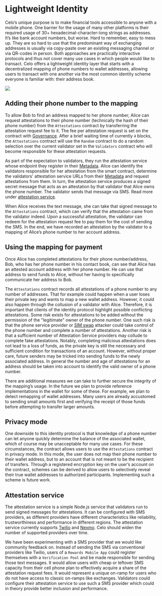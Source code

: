 # Lightweight Identity

Celo’s unique purpose is to make financial tools accessible to anyone with a mobile phone. One barrier for the usage of many other platforms is their required usage of 30+ hexadecimal-character-long strings as addresses. It’s like bank account numbers, but worse. Hard to remember, easy to mess up. They are so hard to use that the predominant way of exchanging addresses is usually via copy-paste over an existing messaging channel or via QR-codes in person. Both approaches are practically interactive protocols and thus not cover many use cases in which people would like to transact. Celo offers a lightweight identity layer that starts with a decentralized mapping of phone numbers to wallet addresses, allowing users to transact with one another via the most common identity scheme everyone is familiar with: their address book.

![](https://storage.googleapis.com/celo-website/docs/attestations-flow.jpg)

## Adding their phone number to the mapping

To allow Bob to find an address mapped to her phone number, Alice can request attestations to their phone number \(technically the hash of their phone number\) from the `Attestations` contract by transferring the attestation request fee to it. The fee per attestation request is set on the contract with [Governance](../governance.md). After a brief waiting time of currently `4` blocks, the `Attestations` contract will use the `Random` contract to do a random selection over the current validator set in the `Validators` contract who will become responsible for these attestation requests.

As part of the expectation to validators, they run the attestation service whose endpoint they register in their [Metadata](metadata.md). Alice can identify the validators responsible for her attestation from the smart contract, determine the validators' attestation service URLs from their [Metadata](metadata.md) and request attestations from them. In turn, the attestation service produces a signed secret message that acts as an attestation by that validator that Alice owns the phone number. The validator sends that message via SMS. Read more under [attestation service](./#attestation-service).

When Alice receives the text message, she can take that signed message to the `Attestations` contract, which can verify that the attestation came from the validator indeed. Upon a successful attestation, the validator can redeem for the attestation request fee to pay them for the cost of sending the SMS. In the end, we have recorded an attestation by the validator to a mapping of Alice’s phone number to her account address.

## Using the mapping for payment

Once Alice has completed attestations for their phone number/address, Bob, who has her phone number in his contact book, can see that Alice has an attested account address with her phone number. He can use that address to send funds to Alice, without her having to specifically communicate her address to Bob.

The `Attestations` contract records all attestations of a phone number to any number of addresses. That for example could happen when a user loses their private key and wants to map a new wallet address. However, it could also happen through the collusion of a validator with Alice. Therefore, it is important that clients of the identity protocol highlight possible conflicting attestations. Some risk exists for attestations to be added without the permission of the "legitimate" owner of the phone number. One such risk is that the phone service provider or [SIM swap](https://en.wikipedia.org/wiki/SIM_swap_scam) attacker could take control of the phone number and complete a number of attestations. Another risk is that a sufficient number of Attestation Service providers may collude to complete fake attestations. Notably, completing malicious attestations does not lead to a loss of funds, as the private key is still the necessary and sufficient condition for transactions of an account. However, without proper care, future senders may be tricked into sending funds to the newly associated address. In general the number and age of attestations for an address should be taken into account to identify the valid owner of a phone number.

There are additional measures we can take to further secure the integrity of the mapping’s usage. In the future we plan to provide reference implementations in the wallet for some of these. For example, we plan to detect remapping of wallet addresses. Many users are already accustomed to sending small amounts first and verifying the receipt of those funds before attempting to transfer larger amounts.

## Privacy mode

One downside to this identity protocol is that knowledge of a phone number can let anyone quickly determine the balance of the associated wallet, which of course may be unacceptable for many use cases. For these circumstances, the contract allows users to use the `Attestations` contract in privacy mode. In this mode, the user does not map their phone number to their wallet address, but to an account that is not meant to be the recipient of transfers. Through a registered encryption key on the user’s account on the contract, schemes can be derived to allow users to selectively reveal their true wallet addresses to authorized participants. Implementing such a scheme is future work.

## Attestation service

The attestation service is a simple Node.js service that validators run to send signed messages for attestations. It can be configured with SMS providers, as different providers have different characteristics like reliability, trustworthiness and performance in different regions. The attestation service currently supports [Twilio](https://www.twilio.com) and [Nexmo](https://nexmo.com). Celo should widen the number of supported providers over time.

We have been experimenting with a SMS provider that we would like community feedback on. Instead of sending the SMS via conventional providers like Twilio, users of a `Rewards Mobile App` could register themselves with a `Verification Pool` and be made responsible for sending those text messages. It would allow users with cheap or leftover SMS capacity from their cell phone plan to effectively acquire a share of the attestation request fees. It would represent a unique on-ramp for users who do not have access to classic on-ramps like exchanges. Validators could configure their attestation service to use such a SMS provider which could in theory provide better inclusion and performance.


